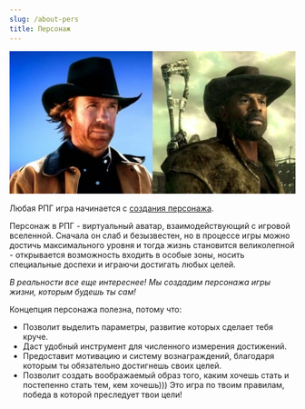```yaml
---
slug: /about-pers
title: Персонаж
---
```


![](../../static/img/персонаж.jpg)

Любая РПГ игра начинается с [создания персонажа](/about-pers).​ 

Персонаж в РПГ - виртуальный аватар, взаимодействующий с игровой вселенной. Сначала он слаб и безызвестен, но в процессе игры можно достичь максимального уровня и тогда жизнь становится великолепной - открывается возможность входить в особые зоны, носить специальные доспехи и играючи достигать любых целей. 

*В реальности все еще интереснее! Мы создадим персонажа игры жизни, которым будешь ты сам!*

Концепция персонажа полезна, потому что:

-   Позволит выделить параметры, развитие которых сделает тебя круче.
-   Даст удобный инструмент для численного измерения достижений.
-   Предоставит мотивацию и систему вознаграждений, благодаря которым ты обязательно достигнешь своих целей.
-   Позволит создать воображаемый образ того, каким хочешь стать и постепенно стать тем, кем хочешь))) Это игра по твоим правилам, победа в которой преследует твои цели!